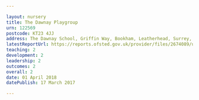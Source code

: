```yaml
---

layout: nursery
title: The Dawnay Playgroup
urn: 122569
postcode: KT23 4JJ
address: The Dawnay School, Griffin Way, Bookham, Leatherhead, Surrey, KT23 4JJ
latestReportUrl: https://reports.ofsted.gov.uk/provider/files/2674089/urn/122569.pdf
teaching: 2
development: 2
leadership: 2
outcomes: 2
overall: 2
date: 01 April 2018 
datePublish: 17 March 2017

---
```

